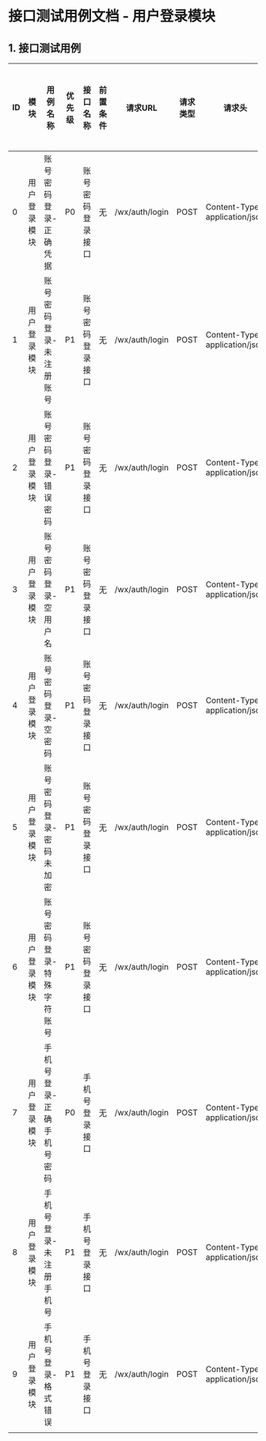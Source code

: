 # 接口测试用例文档 - 用户登录模块

## 1. 接口测试用例

| ID | 模块         | 用例名称                  | 优先级 | 接口名称         | 前置条件 | 请求URL        | 请求类型 | 请求头                         | 请求参数类型 | 请求参数                                                                 | 预期响应状态码 | 预期返回数据                                    | 实际响应状态码 | 执行结果 | 实际返回结果 |
| -- | ------------ | ------------------------- | ------ | ---------------- | -------- | -------------- | -------- | ------------------------------ | ------------ | ------------------------------------------------------------------------ | -------------- | ----------------------------------------------- | -------------- | -------- | ------------ |
| 0  | 用户登录模块 | 账号密码登录-正确凭据     | P0     | 账号密码登录接口 | 无       | /wx/auth/login | POST     | Content-Type: application/json | JSON         | {"username":"user123","password":"e10adc3949ba59abbe56e057f20f883e"}     | 200            | errno=0，data返回token、用户信息，errmsg="成功" |                |          |              |
| 1  | 用户登录模块 | 账号密码登录-未注册账号   | P1     | 账号密码登录接口 | 无       | /wx/auth/login | POST     | Content-Type: application/json | JSON         | {"username":"notexist","password":"e10adc3949ba59abbe56e057f20f883e"}    | 4xx            | errno!=0，errmsg="账号不存在"                   |                |          |              |
| 2  | 用户登录模块 | 账号密码登录-错误密码     | P1     | 账号密码登录接口 | 无       | /wx/auth/login | POST     | Content-Type: application/json | JSON         | {"username":"user123","password":"wrongpassword"}                        | 4xx            | errno!=0，errmsg="账号密码错误"                 |                |          |              |
| 3  | 用户登录模块 | 账号密码登录-空用户名     | P1     | 账号密码登录接口 | 无       | /wx/auth/login | POST     | Content-Type: application/json | JSON         | {"username":"","password":"e10adc3949ba59abbe56e057f20f883e"}            | 4xx            | errno!=0，errmsg="用户名不能为空"               |                |          |              |
| 4  | 用户登录模块 | 账号密码登录-空密码       | P1     | 账号密码登录接口 | 无       | /wx/auth/login | POST     | Content-Type: application/json | JSON         | {"username":"user123","password":""}                                     | 4xx            | errno!=0，errmsg="密码不能为空"                 |                |          |              |
| 5  | 用户登录模块 | 账号密码登录-密码未加密   | P1     | 账号密码登录接口 | 无       | /wx/auth/login | POST     | Content-Type: application/json | JSON         | {"username":"user123","password":"123456"}                               | 4xx            | errno!=0，errmsg="账号密码错误"                 |                |          |              |
| 6  | 用户登录模块 | 账号密码登录-特殊字符账号 | P1     | 账号密码登录接口 | 无       | /wx/auth/login | POST     | Content-Type: application/json | JSON         | {"username":"user*123","password":"e10adc3949ba59abbe56e057f20f883e"}    | 4xx            | errno!=0，errmsg="账号不存在"                   |                |          |              |
| 7  | 用户登录模块 | 手机号登录-正确手机号密码 | P0     | 手机号登录接口   | 无       | /wx/auth/login | POST     | Content-Type: application/json | JSON         | {"username":"13800138000","password":"e10adc3949ba59abbe56e057f20f883e"} | 200            | errno=0，data返回token、用户信息，errmsg="成功" |                |          |              |
| 8  | 用户登录模块 | 手机号登录-未注册手机号   | P1     | 手机号登录接口   | 无       | /wx/auth/login | POST     | Content-Type: application/json | JSON         | {"username":"13800138999","password":"e10adc3949ba59abbe56e057f20f883e"} | 4xx            | errno!=0，errmsg="账号不存在"                   |                |          |              |
| 9  | 用户登录模块 | 手机号登录-格式错误       | P1     | 手机号登录接口   | 无       | /wx/auth/login | POST     | Content-Type: application/json | JSON         | {"username":"12345","password":"e10adc3949ba59abbe56e057f20f883e"}       | 4xx            | errno!=0，errmsg="手机号格式不正确"             |                |          |              |
|    |              |                           |        |                  |          |                |          |                                |              |                                                                          |                |                                                 |                |          |              |

